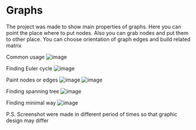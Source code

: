 # Graphs
The project was made to show main properties of graphs.
Here you can point the place where to put nodes.
Also you can grab nodes and put them to other place.
You can choose orientation of graph edges and build related matrix

Common usage
![image](https://user-images.githubusercontent.com/63428239/140909095-24ada16e-0930-4444-b3da-06c8cde10fa5.png)

Finding Euler cycle
![image](https://user-images.githubusercontent.com/63428239/140909181-69f438bd-155e-4360-8ea1-f97dc7f66193.png)

Paint nodes or edges
![image](https://user-images.githubusercontent.com/63428239/140909303-7377db05-6556-400d-b13e-540d4e298428.png)
![image](https://user-images.githubusercontent.com/63428239/140909315-e68ecefd-4138-4479-a527-20176fd13109.png)

Finding spanning tree
![image](https://user-images.githubusercontent.com/63428239/140909364-3bf321ee-d5b9-4ea3-9991-53228b7e5735.png)

Finding minimal way
![image](https://user-images.githubusercontent.com/63428239/140909435-c55ded42-c261-4be0-8581-284f607cf42f.png)

P.S. Screenshot were made in different period of times so that graphic design may differ
